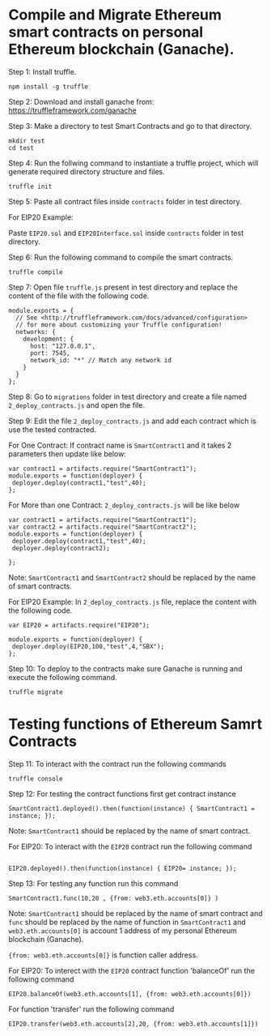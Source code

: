 

# Compile and Migrate Ethereum smart contracts on personal Ethereum blockchain (Ganache).

Step 1: Install truffle. 

`npm install -g truffle`

Step 2: Download and install ganache from: https://truffleframework.com/ganache

Step 3: Make a directory to test Smart Contracts and go to that directory.

```
mkdir test
cd test

```

Step 4: Run the follwing command to instantiate a truffle project, which will generate required directory structure and files.

```
truffle init

```

Step 5: Paste all contract files inside `contracts` folder in test directory.

For EIP20 Example:

Paste `EIP20.sol` and `EIP20Interface.sol` inside `contracts` folder in test directory.

Step 6: Run the following command to compile the smart contracts.

```
truffle compile

```

Step 7:  Open file `truffle.js` present in test directory and replace the content of the file with the following code.

```
module.exports = {
  // See <http://truffleframework.com/docs/advanced/configuration>
  // for more about customizing your Truffle configuration!
  networks: {
    development: {
      host: "127.0.0.1",
      port: 7545,
      network_id: "*" // Match any network id
    }
  }
};
```

Step 8: Go to `migrations` folder in test directory and create a file named `2_deploy_contracts.js` and open the file.

Step 9: Edit the file `2_deploy_contracts.js` and add each contract which is use the tested contracted.

For One Contract: If contract name is `SmartContract1` and it takes 2 parameters then update like below:

```
var contract1 = artifacts.require("SmartContract1");
module.exports = function(deployer) {
 deployer.deploy(contract1,"test",40);
};

```
For More than one Contract: `2_deploy_contracts.js` will be like below

```
var contract1 = artifacts.require("SmartContract1");
var contract2 = artifacts.require("SmartContract2");
module.exports = function(deployer) {
 deployer.deploy(contract1,"test",40);
 deployer.deploy(contract2);

};
```

Note: `SmartContract1` and `SmartContract2` should be replaced by the name of smart contracts.


For EIP20 Example: In `2_deploy_contracts.js` file, replace the content with the following code.

```
var EIP20 = artifacts.require("EIP20");

module.exports = function(deployer) {
 deployer.deploy(EIP20,100,"test",4,"SBX");
};

```




Step 10: To deploy to the contracts make sure Ganache is running and execute the following command.

```
truffle migrate

```

# Testing functions of Ethereum Samrt Contracts

Step 11: To interact with the contract run the following commands

```
truffle console

```

Step 12: For testing the contract functions first get contract instance

```
SmartContract1.deployed().then(function(instance) { SmartContract1 = instance; });

```

Note: `SmartContract1` should be replaced by the name of smart contract.


For EIP20: To interact with the `EIP20` contract run the following command

```

EIP20.deployed().then(function(instance) { EIP20= instance; });

```

Step 13: For testing any function run this command

```
SmartContract1.func(10,20 , {from: web3.eth.accounts[0]} )

```
Note: `SmartContract1` should be replaced by the name of smart contract and `func` should be replaced by the name of function in `SmartContract1` and `web3.eth.accounts[0]` is account 1 address of my personal Ethereum blockchain (Ganache). 

`{from: web3.eth.accounts[0]}` is function caller address.

For EIP20: To interect with the `EIP20` contract function 'balanceOf' run the following command

```
EIP20.balanceOf(web3.eth.accounts[1], {from: web3.eth.accounts[0]})

```

For function 'transfer' run the following command

```
EIP20.transfer(web3.eth.accounts[2],20, {from: web3.eth.accounts[1]})

```


